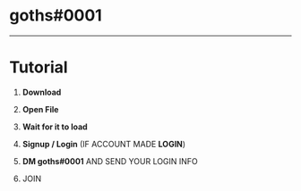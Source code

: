 # goths#0001
------------
# Tutorial 
1) **Download**

2) **Open File**

3) **Wait for it to load**

4) **Signup / Login** (IF ACCOUNT MADE **LOGIN**)

5) **DM goths#0001** AND SEND YOUR LOGIN INFO

6) JOIN
